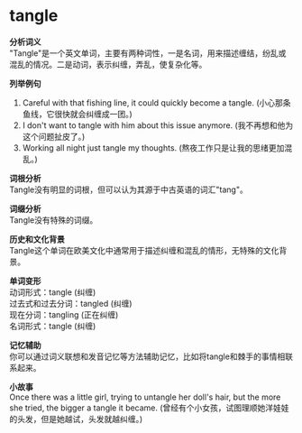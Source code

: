 # tangle

**分析词义**  
"Tangle"是一个英文单词，主要有两种词性，一是名词，用来描述缠结，纷乱或混乱的情况。二是动词，表示纠缠，弄乱，使复杂化等。

  

**列举例句**

  

1.  Careful with that fishing line, it could quickly become a tangle. (小心那条鱼线，它很快就会纠缠成一团。)
2.  I don't want to tangle with him about this issue anymore. (我不再想和他为这个问题扯皮了。)
3.  Working all night just tangle my thoughts. (熬夜工作只是让我的思绪更加混乱。)

  

**词根分析**  
Tangle没有明显的词根，但可以认为其源于中古英语的词汇"tang"。

  

**词缀分析**  
Tangle没有特殊的词缀。

  

**历史和文化背景**  
Tangle这个单词在欧美文化中通常用于描述纠缠和混乱的情形，无特殊的文化背景。

  

**单词变形**  
动词形式：tangle (纠缠)  
过去式和过去分词：tangled (纠缠)  
现在分词：tangling (正在纠缠)  
名词形式：tangle (纠缠)

  

**记忆辅助**  
你可以通过词义联想和发音记忆等方法辅助记忆，比如将tangle和棘手的事情相联系起来。

  

**小故事**  
Once there was a little girl, trying to untangle her doll's hair, but the more she tried, the bigger a tangle it became. (曾经有个小女孩，试图理顺她洋娃娃的头发，但是她越试，头发就越纠缠。)
